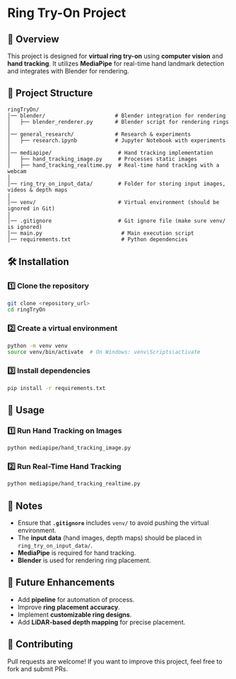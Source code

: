 # Ring Try-On Project

## 📌 Overview
This project is designed for **virtual ring try-on** using **computer vision** and **hand tracking**. It utilizes **MediaPipe** for real-time hand landmark detection and integrates with Blender for rendering.

## 📂 Project Structure
```
ringTryOn/
│── blender/                      # Blender integration for rendering
│   ├── blender_renderer.py       # Blender script for rendering rings
│
│── general_research/             # Research & experiments
│   ├── research.ipynb            # Jupyter Notebook with experiments
│
│── mediapipe/                     # Hand tracking implementation
│   ├── hand_tracking_image.py     # Processes static images
│   ├── hand_tracking_realtime.py  # Real-time hand tracking with a webcam
│
│── ring_try_on_input_data/        # Folder for storing input images, videos & depth maps
│
│── venv/                          # Virtual environment (should be ignored in Git)
│
│── .gitignore                     # Git ignore file (make sure venv/ is ignored)
│── main.py                         # Main execution script
│── requirements.txt                # Python dependencies
```

## 🛠 Installation
### 1️⃣ Clone the repository
```sh
git clone <repository_url>
cd ringTryOn
```

### 2️⃣ Create a virtual environment
```sh
python -m venv venv
source venv/bin/activate  # On Windows: venv\Scripts\activate
```

### 3️⃣ Install dependencies
```sh
pip install -r requirements.txt
```

## 🚀 Usage
### 1️⃣ **Run Hand Tracking on Images**
```sh
python mediapipe/hand_tracking_image.py
```

### 2️⃣ **Run Real-Time Hand Tracking**
```sh
python mediapipe/hand_tracking_realtime.py
```

## 📝 Notes
- Ensure that **`.gitignore`** includes `venv/` to avoid pushing the virtual environment.
- The **input data** (hand images, depth maps) should be placed in `ring_try_on_input_data/`.
- **MediaPipe** is required for hand tracking.
- **Blender** is used for rendering ring placement.

## 📌 Future Enhancements
- Add **pipeline** for automation of process.
- Improve **ring placement accuracy**.
- Implement **customizable ring designs**.
- Add **LiDAR-based depth mapping** for precise placement.

## 🤝 Contributing
Pull requests are welcome! If you want to improve this project, feel free to fork and submit PRs.

